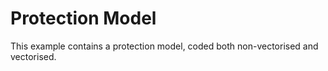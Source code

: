 # Protection Model

This example contains a protection model, coded both non-vectorised and vectorised.